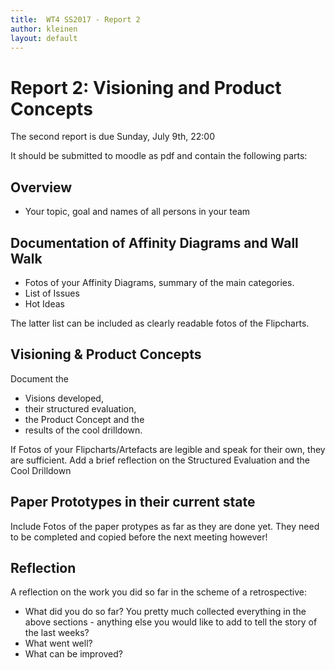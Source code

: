 ```yaml
---
title:  WT4 SS2017 - Report 2
author: kleinen
layout: default
---
```




# Report 2: Visioning and Product Concepts

The second report is due Sunday, July 9th, 22:00

It should be submitted to moodle as pdf and contain the following parts:

## Overview
- Your topic, goal and names of all persons in your team

## Documentation of Affinity Diagrams and Wall Walk

- Fotos of your Affinity Diagrams, summary of the main categories.
- List of Issues
- Hot Ideas

The latter list can be included as clearly readable fotos of the Flipcharts.

## Visioning & Product Concepts

Document the
- Visions developed,
- their structured evaluation,
- the Product Concept and the
- results of the cool drilldown.

If Fotos of your Flipcharts/Artefacts are legible and speak for their own,
they are sufficient.
Add a brief reflection on the Structured Evaluation and the Cool Drilldown

## Paper Prototypes in their current state

Include Fotos of the paper protypes as far as they are done yet. They need to be completed
and copied before the next meeting however!

## Reflection

A reflection on the work you did so far in the scheme of a retrospective:

- What did you do so far? You pretty much collected everything in the above sections - anything else you would like to add to tell the story of the last weeks?
- What went well?
- What can be improved?
